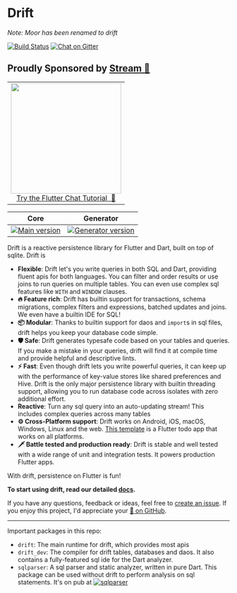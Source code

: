 # Drift

_Note: Moor has been renamed to drift_

[![Build Status](https://api.cirrus-ci.com/github/simolus3/moor.svg)](https://github.com/simolus3/drift/actions/workflows/main.yml/badge.svg)
[![Chat on Gitter](https://img.shields.io/gitter/room/moor-dart/community)](https://gitter.im/moor-dart/community)

## Proudly Sponsored by [Stream 💙](https://getstream.io/chat/flutter/tutorial/?utm_source=Github&utm_medium=Github_Repo_Content_Ad&utm_content=Developer&utm_campaign=Github_Jan2022_FlutterChat&utm_term=moor)

<p align="center">
<table>
    <tbody>
        <tr>
            <td align="center">
                <a href="https://getstream.io/chat/flutter/tutorial/?utm_source=Github&utm_medium=Github_Repo_Content_Ad&utm_content=Developer&utm_campaign=Github_Jan2022_FlutterChat&utm_term=moor" target="_blank"><img width="250px" src="https://stream-blog.s3.amazonaws.com/blog/wp-content/uploads/fc148f0fc75d02841d017bb36e14e388/Stream-logo-with-background-.png"/></a><br/><span><a href="https://getstream.io/chat/flutter/tutorial/?utm_source=Github&utm_medium=Github_Repo_Content_Ad&utm_content=Developer&utm_campaign=Github_Jan2022_FlutterChat&utm_term=moor" target="_blank">Try the Flutter Chat Tutorial &nbsp💬</a></span>
            </td>
        </tr>
    </tbody>
</table>
</p>


| Core                                                                                      | Generator                                                                                              |
| :---------------------------------------------------------------------------------------: | :----------------------------------------------------------------------------------------------------: |
| [![Main version](https://img.shields.io/pub/v/drift.svg)](https://pub.dev/packages/drift) | [![Generator version](https://img.shields.io/pub/v/drift_dev.svg)](https://pub.dev/packages/drift_dev) |

Drift is a reactive persistence library for Flutter and Dart, built on top of
sqlite. 
Drift is

- __Flexible__: Drift let's you write queries in both SQL and Dart, 
providing fluent apis for both languages. You can filter and order results 
or use joins to run queries on multiple tables. You can even use complex 
sql features like `WITH` and `WINDOW` clauses.
- __🔥 Feature rich__: Drift has builtin support for transactions, schema 
migrations, complex filters and expressions, batched updates and joins. We 
even have a builtin IDE for SQL!
- __📦 Modular__: Thanks to builtin support for daos and `import`s in sql files, drift helps you keep your database code simple.
- __🛡️ Safe__: Drift generates typesafe code based on your tables and queries. If you make a mistake in your queries, drift will find it at compile time and
provide helpful and descriptive lints.
- __⚡ Fast__: Even though drift lets you write powerful queries, it can keep
up with the performance of key-value stores like shared preferences and Hive. Drift is the only major persistence library with builtin threading support, allowing you to run database code across isolates with zero additional effort.
- __Reactive__: Turn any sql query into an auto-updating stream! This includes complex queries across many tables
- __⚙️ Cross-Platform support__: Drift works on Android, iOS, macOS, Windows, Linux and the web. [This template](https://github.com/simolus3/drift/tree/develop/examples/app) is a Flutter todo app that works on all platforms.
- __🗡️ Battle tested and production ready__: Drift is stable and well tested with a wide range of unit and integration tests. It powers production Flutter apps.

With drift, persistence on Flutter is fun!

__To start using drift, read our detailed [docs](https://drift.simonbinder.eu/docs/getting-started/).__

If you have any questions, feedback or ideas, feel free to [create an
issue](https://github.com/simolus3/drift/issues/new). If you enjoy this
project, I'd appreciate your [🌟 on GitHub](https://github.com/simolus3/drift/).

-----

Important packages in this repo:

- `drift`: The main runtime for drift, which provides most apis
- `drift_dev`: The compiler for drift tables, databases and daos. It 
   also contains a fully-featured sql ide for the Dart analyzer.
- `sqlparser`: A sql parser and static analyzer, written in pure Dart. This package can be used without drift to perform analysis on sql statements.
It's on pub at 
[![sqlparser](https://img.shields.io/pub/v/sqlparser.svg)](https://pub.dev/packages/sqlparser)
